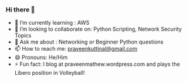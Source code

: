 ### Hi there 👋

- 🌱 I’m currently learning :  AWS
- 👯 I’m looking to collaborate on: Python Scripting, Network Security Topics
- 💬 Ask me about : Networking or Beginner Python questions
- 📫 How to reach me: praveenkuttinal@gmail.com
- 😄 Pronouns: He/Him
- ⚡ Fun fact: I blog at praveenmathew.wordpress.com and plays the Libero position in Volleyball!
